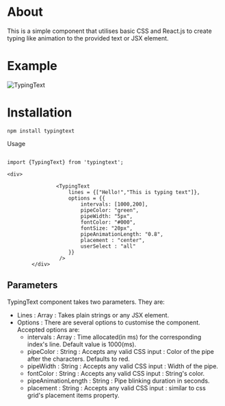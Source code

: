 # About

This is a simple component that utilises basic CSS and React.js to create typing like animation to the provided text or JSX element.

# Example



![TypingText](https://user-images.githubusercontent.com/47857213/127506428-02617de1-ab5e-44c6-986a-af0c9de5dfab.gif)




# Installation

`npm install typingtext`

Usage

```

import {TypingText} from 'typingtext';

<div>
            
                <TypingText
                    lines = {["Hello!","This is typing text"]}, 
                    options = {{
                        intervals: [1000,200],
                        pipeColor: "green",
                        pipeWidth: "5px",
                        fontColor: "#000",
                        fontSize: "20px",
                        pipeAnimationLength: "0.8",
                        placement : "center",
                        userSelect : "all"
                    }}
                 />
        </div>

```

## Parameters
TypingText component takes two parameters. They are:
* Lines : Array : Takes plain strings or any JSX element.
* Options : There are several options to customise the component. Accepted options are:
	*  intervals : Array : Time allocated(in ms) for the corresponding index's line. Default value is 1000(ms).
	* pipeColor : String : Accepts any valid CSS input : Color of the pipe after the characters. Defaults to red. 
	* pipeWidth : String : Accepts any valid CSS input : Width of the pipe.
	* fontColor  : String : Accepts any valid CSS input : String's color.
	* pipeAnimationLength : String : Pipe blinking duration in seconds.
	* placement : String : Accepts any valid CSS input : similar to css grid's placement items property.
